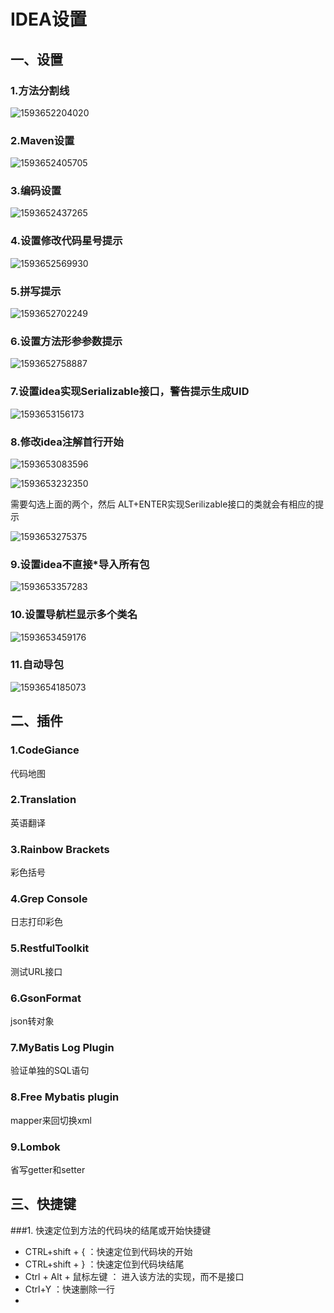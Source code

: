 # IDEA设置

## 一、设置

### 1.方法分割线

![1593652204020](C:\Users\Administrator\AppData\Roaming\Typora\typora-user-images\1593652204020.png)

### 2.Maven设置

![1593652405705](C:\Users\Administrator\AppData\Roaming\Typora\typora-user-images\1593652405705.png)

### 3.编码设置

![1593652437265](C:\Users\Administrator\AppData\Roaming\Typora\typora-user-images\1593652437265.png)

### 4.设置修改代码星号提示

![1593652569930](C:\Users\Administrator\AppData\Roaming\Typora\typora-user-images\1593652569930.png)

### 5.拼写提示

![1593652702249](C:\Users\Administrator\AppData\Roaming\Typora\typora-user-images\1593652702249.png)

### 6.设置方法形参参数提示

![1593652758887](C:\Users\Administrator\AppData\Roaming\Typora\typora-user-images\1593652758887.png)

### 7.设置idea实现Serializable接口，警告提示生成UID

![1593653156173](C:\Users\Administrator\AppData\Roaming\Typora\typora-user-images\1593653156173.png)

### 8.修改idea注解首行开始

![1593653083596](C:\Users\Administrator\AppData\Roaming\Typora\typora-user-images\1593653083596.png)

![1593653232350](C:\Users\Administrator\AppData\Roaming\Typora\typora-user-images\1593653232350.png)

 需要勾选上面的两个，然后 ALT+ENTER实现Serilizable接口的类就会有相应的提示 

![1593653275375](C:\Users\Administrator\AppData\Roaming\Typora\typora-user-images\1593653275375.png)

### 9.设置idea不直接*导入所有包

![1593653357283](C:\Users\Administrator\AppData\Roaming\Typora\typora-user-images\1593653357283.png)

### 10.设置导航栏显示多个类名

![1593653459176](C:\Users\Administrator\AppData\Roaming\Typora\typora-user-images\1593653459176.png)



### 11.自动导包

![1593654185073](C:\Users\Administrator\AppData\Roaming\Typora\typora-user-images\1593654185073.png)





## 二、插件

### 1.CodeGiance

代码地图

### 2.Translation

英语翻译

### 3.Rainbow Brackets

彩色括号

### 4.Grep Console

日志打印彩色

### 5.RestfulToolkit

测试URL接口

### 6.GsonFormat

json转对象

### 7.MyBatis Log Plugin

验证单独的SQL语句

### 8.Free Mybatis plugin

mapper来回切换xml

### 9.Lombok

省写getter和setter



## **三、快捷键**

###1. 快速定位到方法的代码块的结尾或开始快捷键

- CTRL+shift + { ：快速定位到代码块的开始
- CTRL+shift + } ：快速定位到代码块结尾
- Ctrl + Alt + 鼠标左键 ： 进入该方法的实现，而不是接口
- Ctrl+Y ：快速删除一行
- 